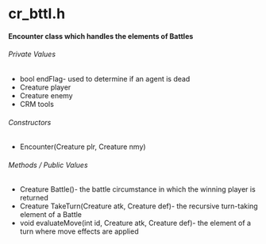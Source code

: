 # cr_bttl.h

#### Encounter class which handles the elements of Battles

###### Private Values
 * bool endFlag- used to determine if an agent is dead
 * Creature player
 * Creature enemy
 * CRM tools

###### Constructors
 * Encounter(Creature plr, Creature nmy)

###### Methods / Public Values
 * Creature Battle()- the battle circumstance in which the winning player is returned
 * Creature TakeTurn(Creature atk, Creature def)- the recursive turn-taking element of a Battle
 * void evaluateMove(int id, Creature atk, Creature def)- the element of a turn where move effects are applied

